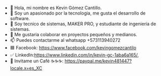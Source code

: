 - 👋 Hola, mi nombre es Kevin Gómez Cantillo.
- 👀 Soy un apasionado por la tecnologia, me gusta el desarrollo de software.
- 🌱 Soy tecnico de sistemas, MAKER PRO, y estudiante de ingeniería de sistemas.
- 💞️ Me gustaria colaborar en proyectos pequeños y medianos.
- 📫 Puedes contactarme al whatsapp +573113940272
- 🟦 Facebook: https://www.facebook.com/kevingomezcantilo
- ✅ LinkedIn:https://www.linkedin.com/in/kevin-gc-1aba6a165/, 
- 💯 Invitame un Café ☕☕☕: https://paypal.me/kevin481447?locale.x=es_XC

